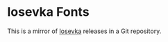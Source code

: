# Iosevka Fonts

This is a mirror of [Iosevka](https://github.com/be5invis/Iosevka) releases in a Git repository.
